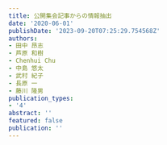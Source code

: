 ```yaml
---
title: 公開集会記事からの情報抽出
date: '2020-06-01'
publishDate: '2023-09-20T07:25:29.754568Z'
authors:
- 田中 昂志
- 芦原 和樹
- Chenhui Chu
- 中島 悠太
- 武村 紀子
- 長原 一
- 藤川 隆男
publication_types:
- '4'
abstract: ''
featured: false
publication: ''
---
```


